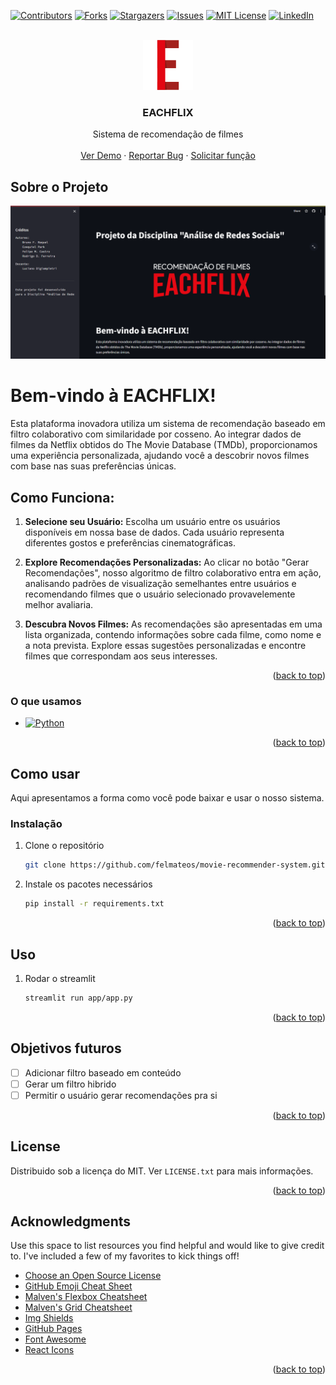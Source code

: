 <!-- Improved compatibility of back to top link: See: https://github.com/othneildrew/Best-README-Template/pull/73 -->
<a name="readme-top"></a>
<!--
*** Thanks for checking out the Best-README-Template. If you have a suggestion
*** that would make this better, please fork the repo and create a pull request
*** or simply open an issue with the tag "enhancement".
*** Don't forget to give the project a star!
*** Thanks again! Now go create something AMAZING! :D
-->



<!-- PROJECT SHIELDS -->
<!--
*** I'm using markdown "reference style" links for readability.
*** Reference links are enclosed in brackets [ ] instead of parentheses ( ).
*** See the bottom of this document for the declaration of the reference variables
*** for contributors-url, forks-url, etc. This is an optional, concise syntax you may use.
*** https://www.markdownguide.org/basic-syntax/#reference-style-links
-->
[![Contributors][contributors-shield]][contributors-url]
[![Forks][forks-shield]][forks-url]
[![Stargazers][stars-shield]][stars-url]
[![Issues][issues-shield]][issues-url]
[![MIT License][license-shield]][license-url]
[![LinkedIn][linkedin-shield]][linkedin-url]



<!-- PROJECT LOGO -->
<br />
<div align="center">
  <a href="https://github.com/othneildrew/Best-README-Template">
    <img src="assets/icon.png" alt="Logo" width="80" height="80">
  </a>

  <h3 align="center">EACHFLIX</h3>

  <p align="center">
    Sistema de recomendação de filmes
    <br />
    <br />
    <a href="https://eachflix.streamlit.app/">Ver Demo</a>
    ·
    <a href="https://github.com/felmateos/movie-recommender-system/issues">Reportar Bug</a>
    ·
    <a href="https://github.com/felmateos/movie-recommender-system/issues">Solicitar função</a>
  </p>
</div>

<!-- ABOUT THE PROJECT -->
## Sobre o Projeto

[![Product Name Screen Shot][product-screenshot]](assets/home_screen.png)

# Bem-vindo à EACHFLIX!

Esta plataforma inovadora utiliza um sistema de recomendação baseado em filtro colaborativo com similaridade por cosseno. Ao integrar dados de filmes da Netflix obtidos do The Movie Database (TMDb), proporcionamos uma experiência personalizada, ajudando você a descobrir novos filmes com base nas suas preferências únicas.

## Como Funciona:

1. **Selecione seu Usuário:** Escolha um usuário entre os usuários disponíveis em nossa base de dados. Cada usuário representa diferentes gostos e preferências cinematográficas.

2. **Explore Recomendações Personalizadas:** Ao clicar no botão "Gerar Recomendações", nosso algoritmo de filtro colaborativo entra em ação, analisando padrões de visualização semelhantes entre usuários e recomendando filmes que o usuário selecionado provavelemente melhor avaliaria.

3. **Descubra Novos Filmes:** As recomendações são apresentadas em uma lista organizada, contendo informações sobre cada filme, como nome e a nota prevista. Explore essas sugestões personalizadas e encontre filmes que correspondam aos seus interesses.

<p align="right">(<a href="#readme-top">back to top</a>)</p>

### O que usamos

* [![Python][Python]][React-url]


<p align="right">(<a href="#readme-top">back to top</a>)</p>



<!-- GETTING STARTED -->
## Como usar

Aqui apresentamos a forma como você pode baixar e usar o nosso sistema.

### Instalação

1. Clone o repositório
   ```sh
   git clone https://github.com/felmateos/movie-recommender-system.git
   ```
3. Instale os pacotes necessários
   ```sh
   pip install -r requirements.txt
   ```

<p align="right">(<a href="#readme-top">back to top</a>)</p>


<!-- USAGE EXAMPLES -->
## Uso

1. Rodar o streamlit
   ```sh
   streamlit run app/app.py
   ```

<p align="right">(<a href="#readme-top">back to top</a>)</p>


<!-- ROADMAP -->
## Objetivos futuros

- [ ] Adicionar filtro baseado em conteúdo
- [ ] Gerar um filtro hibrido
- [ ] Permitir o usuário gerar recomendações pra si

<p align="right">(<a href="#readme-top">back to top</a>)</p>

<!-- LICENSE -->
## License

Distribuido sob a licença do MIT. Ver `LICENSE.txt` para mais informações.

<p align="right">(<a href="#readme-top">back to top</a>)</p>

<!-- ACKNOWLEDGMENTS -->
## Acknowledgments

Use this space to list resources you find helpful and would like to give credit to. I've included a few of my favorites to kick things off!

* [Choose an Open Source License](https://choosealicense.com)
* [GitHub Emoji Cheat Sheet](https://www.webpagefx.com/tools/emoji-cheat-sheet)
* [Malven's Flexbox Cheatsheet](https://flexbox.malven.co/)
* [Malven's Grid Cheatsheet](https://grid.malven.co/)
* [Img Shields](https://shields.io)
* [GitHub Pages](https://pages.github.com)
* [Font Awesome](https://fontawesome.com)
* [React Icons](https://react-icons.github.io/react-icons/search)

<p align="right">(<a href="#readme-top">back to top</a>)</p>

<!-- MARKDOWN LINKS & IMAGES -->
<!-- https://www.markdownguide.org/basic-syntax/#reference-style-links -->
[contributors-shield]: https://img.shields.io/github/contributors/felmateos/movie-recommender-systems.svg?style=for-the-badge
[contributors-url]: https://github.com/felmateos/movie-recommender-system/graphs/contributors
[forks-shield]: https://img.shields.io/github/forks/felmateos/movie-recommender-system.svg?style=for-the-badge
[forks-url]: https://github.com/felmateos/movie-recommender-system/network/members
[stars-shield]: https://img.shields.io/github/stars/felmateos/movie-recommender-system.svg?style=for-the-badge
[stars-url]: https://github.com/felmateos/movie-recommender-system/stargazers
[issues-shield]: https://img.shields.io/github/issues/felmateos/movie-recommender-system.svg?style=for-the-badge
[issues-url]: https://github.com/felmateos/movie-recommender-system/issues
[license-shield]: https://img.shields.io/github/license/felmateos/movie-recommender-system.svg?style=for-the-badge
[license-url]: https://github.com/felmateos/movie-recommender-system/blob/master/LICENSE.txt
[linkedin-shield]: https://img.shields.io/badge/-LinkedIn-black.svg?style=for-the-badge&logo=linkedin&colorB=555
[linkedin-url]: https://linkedin.com/
[product-screenshot]: assets/home_screen.png
[Next-url]: https://nextjs.org/
[Python]: https://img.shields.io/badge/python-20232A?style=for-the-badge&logo=python&logoColor=61DAFB
[React-url]: https://reactjs.org/
[Vue.js]: https://img.shields.io/badge/Vue.js-35495E?style=for-the-badge&logo=vuedotjs&logoColor=4FC08D
[Vue-url]: https://vuejs.org/
[Angular.io]: https://img.shields.io/badge/Angular-DD0031?style=for-the-badge&logo=angular&logoColor=white
[Angular-url]: https://angular.io/
[Svelte.dev]: https://img.shields.io/badge/Svelte-4A4A55?style=for-the-badge&logo=svelte&logoColor=FF3E00
[Svelte-url]: https://svelte.dev/
[Laravel.com]: https://img.shields.io/badge/Laravel-FF2D20?style=for-the-badge&logo=laravel&logoColor=white
[Laravel-url]: https://laravel.com
[Bootstrap.com]: https://img.shields.io/badge/Bootstrap-563D7C?style=for-the-badge&logo=bootstrap&logoColor=white
[Bootstrap-url]: https://getbootstrap.com
[JQuery.com]: https://img.shields.io/badge/jQuery-0769AD?style=for-the-badge&logo=jquery&logoColor=white
[JQuery-url]: https://jquery.com 